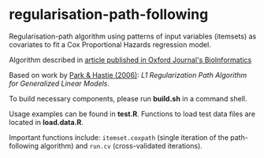 regularisation-path-following
=============================

Regularisation-path algorithm using patterns of input variables (itemsets) as covariates to fit a Cox Proportional Hazards regression model.

Algorithm described in [article published in Oxford Journal's BioInformatics](http://bioinformatics.oxfordjournals.org/content/early/2013/10/04/bioinformatics.btt532.short)

Based on work by [Park & Hastie (2006)](http://www.stanford.edu/~hastie/Papers/glmpath.jrssb.pdf): *L1 Regularization Path Algorithm for Generalized Linear Models*.

To build necessary components, please run **build.sh** in a command shell.

Usage examples can be found in **test.R**. Functions to load test data files are located in **load.data.R**.

Important functions include: `itemset.coxpath` (single iteration of the path-following algorithm) and `run.cv` (cross-validated iterations). 
